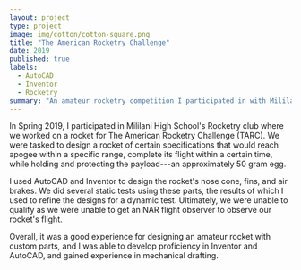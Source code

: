 ```yaml
---
layout: project
type: project
image: img/cotton/cotton-square.png
title: "The American Rocketry Challenge"
date: 2019
published: true
labels:
  - AutoCAD
  - Inventor
  - Rocketry
summary: "An amateur rocketry competition I participated in with Mililani High School's Rocketry club."
---
```


In Spring 2019, I participated in Mililani High School's Rocketry club where we worked on a rocket for The American Rocketry Challenge (TARC). We were tasked to design a rocket of certain specifications that would reach apogee within a specific range, complete its flight within a certain time, while holding and protecting the payload---an approximately 50 gram egg.

I used AutoCAD and Inventor to design the rocket's nose cone, fins, and air brakes. We did several static tests using these parts, the results of which I used to refine the designs for a dynamic test. Ultimately, we were unable to qualify as we were unable to get an NAR flight observer to observe our rocket's flight.

Overall, it was a good experience for designing an amateur rocket with custom parts, and I was able to develop proficiency in Inventor and AutoCAD, and gained experience in mechanical drafting.
